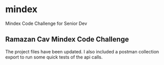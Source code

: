 # mindex
Mindex Code Challenge for Senior Dev

## Ramazan Cav Mindex Code Challenge
The project files have been updated.
I also included a postman collection export to run some quick tests of the api calls.
